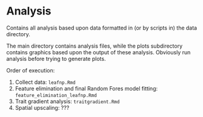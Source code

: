 # Analysis

Contains all analysis based upon data formatted in (or by scripts in) the data directory.

The main directory contains analysis files, while the plots subdirectory contains graphics based upon the output of these analysis. Obviously run analysis before trying to generate plots.

Order of execution:

1. Collect data: `leafnp.Rmd`
2. Feature elimination and final Random Fores model fitting: `feature_elimination_leafnp.Rmd`
5. Trait gradient analysis: `traitgradient.Rmd`
6. Spatial upscaling: ???

